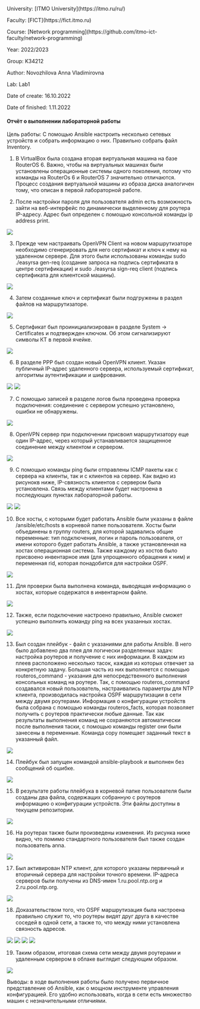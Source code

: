 <p> University: [ITMO University](https://itmo.ru/ru/)
<p> Faculty: [FICT](https://fict.itmo.ru)
<p> Course: [Network programming](https://github.com/itmo-ict-faculty/network-programming) <p>
<p> Year: 2022/2023
<p> Group: K34212
<p> Author: Novozhilova Anna Vladimirovna
<p> Lab: Lab1
<p> Date of create: 16.10.2022
<p> Date of finished: 1.11.2022

<h4>Отчёт о выполнении лабораторной работы</h4>

Цель работы: С помощью Ansible настроить несколько сетевых устройств и собрать информацию о них. Правильно собрать файл Inventory.

1. В VirtualBox была создана вторая виртуальная машина на базе RouterOS 6. Важно, чтобы на виртуальных машинах были установлены операционные системы одного поколения, потому что команды на RouterOs 6 и RouterOS 7 значительно отличаются. Процесс создания виртуальной машины из образа диска аналогичен тому, что описан в первой лабораторной работе.  

2. После настройки пароля для пользователя admin есть возможность зайти на веб-интерфейс по динамически выделенному для роутера IP-адресу. Адрес был определен с помощью консольной команды ip address print.
<image src="https://github.com/anny-nov/2022_2023-network_programming-k34212-novozhilova_a_v/blob/main/lab2/img/4.png?raw=true">

3. Прежде чем настраивать OpenVPN Client на новом маршрутизаторе необходимо сгенерировать для него сертификат и ключ к нему на удаленном сервере. Для этого были использованы команды sudo ./easyrsa gen-req (создание запроса на подпись сертификата в центре сертификации) и sudo ./easyrsa sign-req client (подпись сертификата для клиентской машины).  
<image src="https://github.com/anny-nov/2022_2023-network_programming-k34212-novozhilova_a_v/blob/main/lab2/img/6.png?raw=true">

4. Затем созданные ключ и сертификат были подгружены в раздел файлов на маршрутизаторе.
<image src="https://github.com/anny-nov/2022_2023-network_programming-k34212-novozhilova_a_v/blob/main/lab2/img/7.png?raw=true">

5. Сертификат был проинициализирован в разделе System -> Certificates и подтвержден ключом. Об этом сигнализируют символы КТ в первой ячейке.
<image src="https://github.com/anny-nov/2022_2023-network_programming-k34212-novozhilova_a_v/blob/main/lab2/img/8.png?raw=true">

6. В разделе РРР был создан новый OpenVPN клиент. Указан публичный IP-адрес удаленного сервера, используемый сертификат, алгоритмы аутентификации и шифрования.
<image src="https://github.com/anny-nov/2022_2023-network_programming-k34212-novozhilova_a_v/blob/main/lab2/img/5.png?raw=true">
<image src="https://github.com/anny-nov/2022_2023-network_programming-k34212-novozhilova_a_v/blob/main/lab2/img/9.png?raw=true">

7. С помощью записей в разделе логов была проведена проверка подключения: соединение с сервером успешно установлено, ошибки не обнаружены.
<image src="https://github.com/anny-nov/2022_2023-network_programming-k34212-novozhilova_a_v/blob/main/lab2/img/10.png?raw=true">

8. OpenVPN сервер при подключении  присвоил маршрутизатору еще один IP-адрес, через который устанавливается защищенное соединение между клиентом и сервером.
<image src="https://github.com/anny-nov/2022_2023-network_programming-k34212-novozhilova_a_v/blob/main/lab2/img/11.png?raw=true">

9. С помощью команды ping были отправлены ICMP пакеты как с сервера на клиенты, так и с клиентов на сервер. Как видно из рисунокв ниже, IP-связность клиентов с сервером была установлена. Связь между клиентами будет настроена в последующих пунктах лабораторной работы.
<image src="https://github.com/anny-nov/2022_2023-network_programming-k34212-novozhilova_a_v/blob/main/lab2/img/21.png?raw=true">
<image src="https://github.com/anny-nov/2022_2023-network_programming-k34212-novozhilova_a_v/blob/main/lab2/img/22.png?raw=true">

10. Все хосты, с которыми будет работать Ansible были указаны в файле /ansible/etc/hosts в корневой папке пользователя. Хосты были объединены в группу routers, для которой задавались общие переменные: тип подключения, логин и пароль пользователя, от имени которого будет работать Ansible, а также установленная на хостах операционная система. Также каждому из хостов было присвоено инвентарное имя (для упрощенного обращения к ним) и переменная rid, которая понадобится для настройки OSPF.
<image src="https://github.com/anny-nov/2022_2023-network_programming-k34212-novozhilova_a_v/blob/main/lab2/img/12.png?raw=true">

11. Для проверки была выполнена команда, выводящая информацию о хостах, которые содержатся в инвентарном файле.
<image src="https://github.com/anny-nov/2022_2023-network_programming-k34212-novozhilova_a_v/blob/main/lab2/img/13.png?raw=true">

12. Также, если подключение настроено правильно, Ansible сможет успешно выполнить команду ping на всех указанных хостах.
<image src="https://github.com/anny-nov/2022_2023-network_programming-k34212-novozhilova_a_v/blob/main/lab2/img/14.png?raw=true">

13. Был создан плейбук - файл с указаниями для работы Ansible. В него было добавлено два плея для логически разделенных задач: настройка роутеров и получение с них информации. В каждом из плеев расположено несколько тасок, каждая из которых отвечает за конкретную задачу. Большая часть из них выполняется с помощью routeros_command - указания для непосредственного выполнения консольных команд на роутере. Так, с помощью routeros_command создавался новый пользователь, настраивались параметры для NTP клиента, производилась настройка OSPF маршрутизации в сети между двумя роутерами. Информация о конфигурации устройств была собрана с помощью команды routeros_facts, которая позволяет получить с роутеров практически любые данные. Так как результаты выполнения команд не сохраняются автоматически после выполнения таски, с помощью команды register они были занесены в переменные. Команда copy помещает заданный текст в указанный файл.
<image src="https://github.com/anny-nov/2022_2023-network_programming-k34212-novozhilova_a_v/blob/main/lab2/img/17.png?raw=true">

14. Плейбук был запущен командой ansible-playbook и выполнен без сообщений об ошибке.
<image src="https://github.com/anny-nov/2022_2023-network_programming-k34212-novozhilova_a_v/blob/main/lab2/img/15.png?raw=true">

15. В результате работы плейбука в корневой папке пользователя были созданы два файла, содержащих собранную с роутеров информацию о конфигурации устройств. Эти файлы доступны в текущем репозитории.
<image src="https://github.com/anny-nov/2022_2023-network_programming-k34212-novozhilova_a_v/blob/main/lab2/img/16.png?raw=true">

16. На роутерах также были произведены изменения. Из рисунка ниже видно, что помимо стандартного пользователя был также создан пользователь anna.
<image src="https://github.com/anny-nov/2022_2023-network_programming-k34212-novozhilova_a_v/blob/main/lab2/img/18.png?raw=true">

17. Был активирован NTP клиент, для которого указаны первичный и вторичный сервера для настройки точного времени. IP-адреса серверов были получены из DNS-имен 1.ru.pool.ntp.org и 2.ru.pool.ntp.org.
<image src="https://github.com/anny-nov/2022_2023-network_programming-k34212-novozhilova_a_v/blob/main/lab2/img/19.png?raw=true">

18. Доказательством того, что OSPF маршрутизация была настроена правильно служит то, что роутеры видят друг друга в качестве соседей в одной сети, а также то, что между ними установлена связность адресов.
<image src="https://github.com/anny-nov/2022_2023-network_programming-k34212-novozhilova_a_v/blob/main/lab2/img/25.png?raw=true">
<image src="https://github.com/anny-nov/2022_2023-network_programming-k34212-novozhilova_a_v/blob/main/lab2/img/26.png?raw=true">
<image src="https://github.com/anny-nov/2022_2023-network_programming-k34212-novozhilova_a_v/blob/main/lab2/img/24.png?raw=true">
<image src="https://github.com/anny-nov/2022_2023-network_programming-k34212-novozhilova_a_v/blob/main/lab2/img/23.png?raw=true">

19. Таким образом, итоговая схема сети между двумя роутерами и удаленным сервером в облаке выглядит следующим образом.
<image src="https://github.com/anny-nov/2022_2023-network_programming-k34212-novozhilova_a_v/blob/main/lab2/img/27.png?raw=true">

Выводы: в ходе выполнения работы было получено первичное представление об Ansible, как о мощном инструменте управления конфигурацией. Его удобно использовать, когда в сети есть множество машин с незначительными отличиями. 
